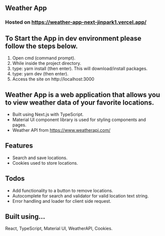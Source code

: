 ## Weather App

### Hosted on https://weather-app-next-jinpark1.vercel.app/

## To Start the App in dev environment please follow the steps below.
1. Open cmd (command prompt).
2. While inside the project directory.
3. type: yarn install (then enter). This will download/install packages.
4. type: yarn dev (then enter).
5. Access the site on http://localhost:3000

## Weather App is a web application that allows you to view weather data of your favorite locations.

* Built using Next.js with TypeScript.
* Material UI component library is used for styling components and pages.
* Weather API from https://www.weatherapi.com/

## Features
* Search and save locations.
* Cookies used to store locations.

## Todos
* Add functionality to a button to remove locations.
* Autocomplete for search and validator for valid location text string.
* Error handling and loader for client side request.

## Built using...
React, TypeScript, Material UI, WeatherAPI, Cookies.

